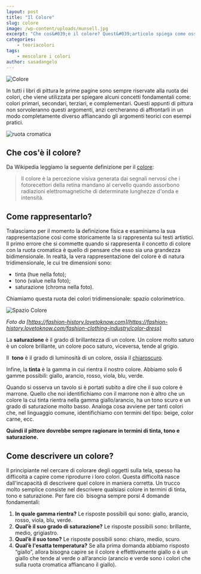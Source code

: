 ```yaml
---
layout: post
title: "Il Colore"
slug: colore
image: /wp-content/uploads/munsell.jpg
excerpt: "Che cos&#039;è il colore? Quest&#039;articolo spiega come osservare un colore e descriverlo, il primo passo per mescolare i colori."
categories:
    - teoriacolori
tags:
    - mescolare i colori
author: sasadangelo
---
```


![Colore](https://www.disegnoepittura.it/wp-content/uploads/munsell.jpg "Colore")

In tutti i libri di pittura le prime pagine sono sempre riservate alla ruota dei colori, che viene utilizzata per spiegare alcuni concetti fondamentali come: colori primari, secondari, terziari, e complementari. Questi appunti di pittura non sorvoleranno questi argomenti, anzi cercheranno di affrontarli in un modo completamente diverso affiancando gli argomenti teorici con esempi pratici.

![ruota cromatica](https://www.disegnoepittura.it/wp-content/uploads/hotice.gif "hotice")

## Che cos'è il colore?

Da Wikipedia leggiamo la seguente definizione per il [colore](https://it.wikipedia.org/wiki/Colore "Colore"):

> Il colore è la percezione visiva generata dai segnali nervosi che i fotorecettori della retina mandano al cervello quando assorbono radiazioni elettromagnetiche di determinate lunghezze d'onda e intensità.

## Come rappresentarlo?

Tralasciamo per il momento la definizione fisica e esaminiamo la sua rappresentazione così come storicamente la si rappresenta sui testi artistici. Il primo errore che si commette quando si rappresenta il concetto di colore con la ruota cromatica è quello di pensare che esso sia una grandezza bidimensionale. In realtà, la vera rappresentazione del colore è di natura tridimensionale, le cui tre dimensioni sono:

- tinta (hue nella foto);
- tono (value nella foto);
- saturazione (chroma nella foto).

Chiamiamo questa ruota dei colori tridimensionale: spazio colorimetrico.

![Spazio Colore](https://www.disegnoepittura.it/wp-content/uploads/spazio-colori.png)

_Foto da [https://fashion-history.lovetoknow.com](https://fashion-history.lovetoknow.com/fashion-clothing-industry/color-dress)_

La **saturazione** è il grado di brillantezza di un colore. Un colore molto saturo è un colore brillante, un colore poco saturo, viceversa, tende al grigio.

Il  **tono** è il grado di luminosità di un colore, ossia il [chiaroscuro](https://www.disegnoepittura.it/chiaroscuro/ "Chiaroscuro").

Infine, la **tinta** è la gamma in cui rientra il nostro colore. Abbiamo solo 6 gamme possibili: giallo, arancio, rosso, viola, blu, verde.

Quando si osserva un tavolo si è portati subito a dire che il suo colore è marrone. Quello che noi identifichiamo con il marrone non è altro che un colore la cui tinta rientra nella gamma giallo/arancio, ha un tono scuro e un grado di saturazione molto basso. Analoga cosa avviene per tanti colori che, nel linguaggio comune, identifichiamo con termini del tipo: beige, color carne, ecc.

**Quindi il pittore dovrebbe sempre ragionare in termini di tinta, tono e saturazione.**

## Come descrivere un colore?

Il principiante nel cercare di colorare degli oggetti sulla tela, spesso ha difficoltà a capire come riprodurre i loro colori. Questa difficoltà nasce dall'incapacità di descrivere quel colore in maniera corretta. Un trucco molto semplice consiste nel descrivere qualsiasi colore in termini di tinta, tono e saturazione. Per fare ciò  bisogna sempre porsi 4 domande fondamentali:

1. **In quale gamma rientra?** Le risposte possibili qui sono: giallo, arancio, rosso, viola, blu, verde.
2. **Qual’è il suo grado di saturazione?** Le risposte possibili sono: brillante, medio, grigiastro.
3. **Qual’è il suo tono?** Le risposte possibili sono: chiaro, medio, scuro.
4. **Qual’è l'esatta temperatura?** Se alla prima domanda abbiamo risposto “giallo”, allora bisogna capire se il colore è effettivamente giallo o è un giallo che tende al verde o all’arancio (arancio e verde sono i colori che sulla ruota cromatica affiancano il giallo).
